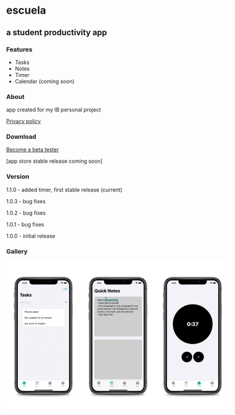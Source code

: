 # escuela
## a student productivity app

### Features
* Tasks
* Notes
* Timer
* Calendar (coming soon)

### About

app created for my IB personal project

[Privacy policy](https://appescuela.netlify.app/privacy/)

### Download

[Become a beta tester](https://testflight.apple.com/join/s0Rxlid6)

\[app store stable release coming soon\]

### Version

1.1.0 - added timer, first stable release (current)

1.0.3 - bug fixes

1.0.2 - bug fixes

1.0.1 - bug fixes

1.0.0 - initial release

### Gallery

<div style="display: flex;">
<img src="/tasksview.png" width="200px" />
<img src="/notesview.png" width="200px" />
<img src="/timerview.png" width="200px" />
  </div>
